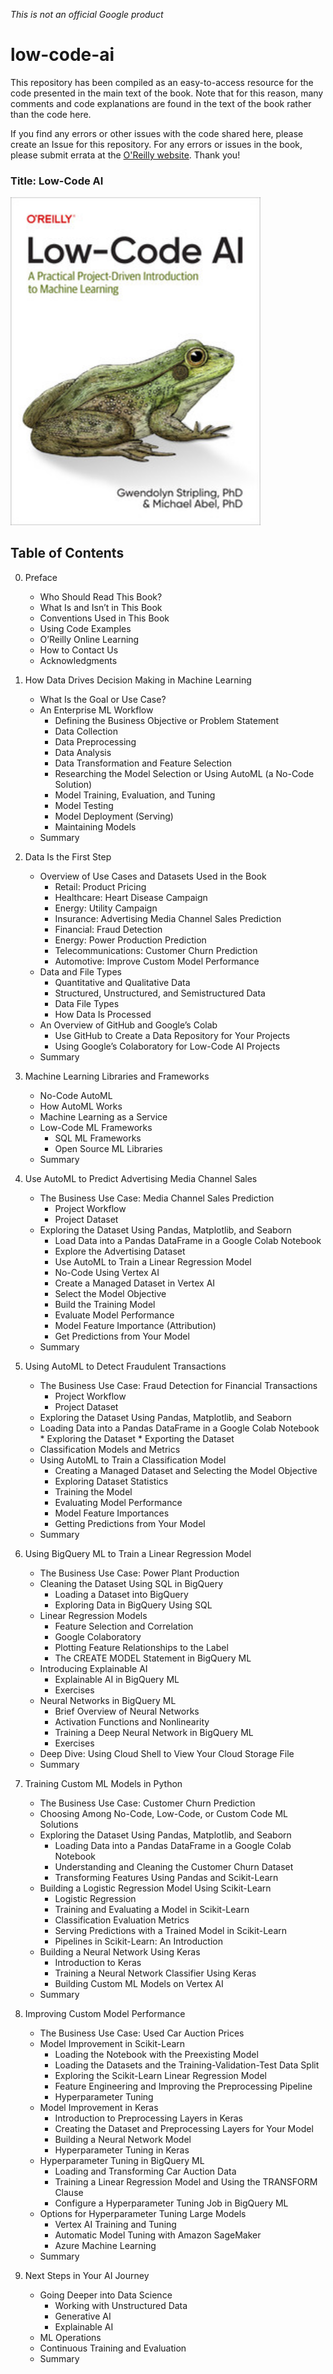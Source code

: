 *This is not an official Google product*

# low-code-ai
This repository has been compiled as an easy-to-access resource for the code presented in the main text of the book. Note that for this reason, many comments and code explanations are found in the text of the book rather than the code here. 

If you find any errors or other issues with the code shared here, please create an Issue for this repository. For any errors or issues in the book, please submit errata at the [O'Reilly website](http://oreilly.com/catalog/0636920860877/errata?_gl=1*1beeaae*_ga*MTcwOTUxOTQ3OS4xNjc2NzUwNTU0*_ga_092EL089CH*MTY5NDk3MTk1MS41LjAuMTY5NDk3MTk1Ny41NC4wLjA.). Thank you!

### Title: Low-Code AI

<img src="Low-Code_AI.jpg" alt="Low-Code AI" width="400"/>

## Table of Contents
0. Preface
   *  Who Should Read This Book?
   *  What Is and Isn’t in This Book
   *  Conventions Used in This Book
   *  Using Code Examples
   *  O’Reilly Online Learning
   *  How to Contact Us
   *  Acknowledgments

1. How Data Drives Decision Making in Machine Learning
   *  What Is the Goal or Use Case?
   *  An Enterprise ML Workflow
       *  Defining the Business Objective or Problem Statement
       *  Data Collection
       *  Data Preprocessing
       *  Data Analysis
       *  Data Transformation and Feature Selection
       *  Researching the Model Selection or Using AutoML (a No-Code Solution)
       *  Model Training, Evaluation, and Tuning
       *  Model Testing
       *  Model Deployment (Serving)
       *  Maintaining Models
   *  Summary

2. Data Is the First Step
   *  Overview of Use Cases and Datasets Used in the Book
       *  Retail: Product Pricing
       *  Healthcare: Heart Disease Campaign
       *  Energy: Utility Campaign
       *  Insurance: Advertising Media Channel Sales Prediction
       *  Financial: Fraud Detection
       *  Energy: Power Production Prediction
       *  Telecommunications: Customer Churn Prediction
       *  Automotive: Improve Custom Model Performance
   *  Data and File Types
       *  Quantitative and Qualitative Data
       *  Structured, Unstructured, and Semistructured Data
       *  Data File Types
       *  How Data Is Processed
   *  An Overview of GitHub and Google’s Colab
       *  Use GitHub to Create a Data Repository for Your Projects
       *  Using Google’s Colaboratory for Low-Code AI Projects
   *  Summary

3. Machine Learning Libraries and Frameworks
   *  No-Code AutoML
   *  How AutoML Works
   *  Machine Learning as a Service
   *  Low-Code ML Frameworks
       *  SQL ML Frameworks
       *  Open Source ML Libraries
   *  Summary

4. Use AutoML to Predict Advertising Media Channel Sales
   *  The Business Use Case: Media Channel Sales Prediction
       *  Project Workflow
       *  Project Dataset
   *  Exploring the Dataset Using Pandas, Matplotlib, and Seaborn
       *  Load Data into a Pandas DataFrame in a Google Colab Notebook
       *  Explore the Advertising Dataset
       *  Use AutoML to Train a Linear Regression Model
       *  No-Code Using Vertex AI
       *  Create a Managed Dataset in Vertex AI
       *  Select the Model Objective
       *  Build the Training Model
       *  Evaluate Model Performance
       *  Model Feature Importance (Attribution)
       *  Get Predictions from Your Model
   *  Summary

5. Using AutoML to Detect Fraudulent Transactions
   *  The Business Use Case: Fraud Detection for Financial Transactions
       *  Project Workflow
       *  Project Dataset
   *  Exploring the Dataset Using Pandas, Matplotlib, and Seaborn
     *  Loading Data into a Pandas DataFrame in a Google Colab Notebook
       *  Exploring the Dataset
       *  Exporting the Dataset
   *  Classification Models and Metrics
   *  Using AutoML to Train a Classification Model
       *  Creating a Managed Dataset and Selecting the Model Objective
       *  Exploring Dataset Statistics
       *  Training the Model
       *  Evaluating Model Performance
       *  Model Feature Importances
       *  Getting Predictions from Your Model
   *  Summary

6. Using BigQuery ML to Train a Linear Regression Model
   *  The Business Use Case: Power Plant Production
   *  Cleaning the Dataset Using SQL in BigQuery
       *  Loading a Dataset into BigQuery
       *  Exploring Data in BigQuery Using SQL
   *  Linear Regression Models
       *  Feature Selection and Correlation
       *  Google Colaboratory
       *  Plotting Feature Relationships to the Label
       *  The CREATE MODEL Statement in BigQuery ML
   *  Introducing Explainable AI
       *  Explainable AI in BigQuery ML
       *  Exercises
   *  Neural Networks in BigQuery ML
       *  Brief Overview of Neural Networks
       *  Activation Functions and Nonlinearity
       *  Training a Deep Neural Network in BigQuery ML
       *  Exercises
   *  Deep Dive: Using Cloud Shell to View Your Cloud Storage File
   *  Summary

7. Training Custom ML Models in Python
   *  The Business Use Case: Customer Churn Prediction
   *  Choosing Among No-Code, Low-Code, or Custom Code ML Solutions
   *  Exploring the Dataset Using Pandas, Matplotlib, and Seaborn
       *  Loading Data into a Pandas DataFrame in a Google Colab Notebook
       *  Understanding and Cleaning the Customer Churn Dataset
       *  Transforming Features Using Pandas and Scikit-Learn
   *  Building a Logistic Regression Model Using Scikit-Learn
       *  Logistic Regression
       *  Training and Evaluating a Model in Scikit-Learn
       *  Classification Evaluation Metrics
       *  Serving Predictions with a Trained Model in Scikit-Learn
       *  Pipelines in Scikit-Learn: An Introduction
   *  Building a Neural Network Using Keras
       *  Introduction to Keras
       *  Training a Neural Network Classifier Using Keras
       *  Building Custom ML Models on Vertex AI
   *  Summary

8. Improving Custom Model Performance
   *  The Business Use Case: Used Car Auction Prices
   *  Model Improvement in Scikit-Learn
       *  Loading the Notebook with the Preexisting Model
       *  Loading the Datasets and the Training-Validation-Test Data Split
       *  Exploring the Scikit-Learn Linear Regression Model
       *  Feature Engineering and Improving the Preprocessing Pipeline
       *  Hyperparameter Tuning
   *  Model Improvement in Keras
       *  Introduction to Preprocessing Layers in Keras
       *  Creating the Dataset and Preprocessing Layers for Your Model
       *  Building a Neural Network Model
       *  Hyperparameter Tuning in Keras
   *  Hyperparameter Tuning in BigQuery ML
       *  Loading and Transforming Car Auction Data
       *  Training a Linear Regression Model and Using the TRANSFORM Clause
       *  Configure a Hyperparameter Tuning Job in BigQuery ML
   *  Options for Hyperparameter Tuning Large Models
       *  Vertex AI Training and Tuning
       *  Automatic Model Tuning with Amazon SageMaker
       *  Azure Machine Learning
   *  Summary

9. Next Steps in Your AI Journey
   *  Going Deeper into Data Science
       *  Working with Unstructured Data
       *  Generative AI
       *  Explainable AI
   *  ML Operations
   *  Continuous Training and Evaluation
   *  Summary

